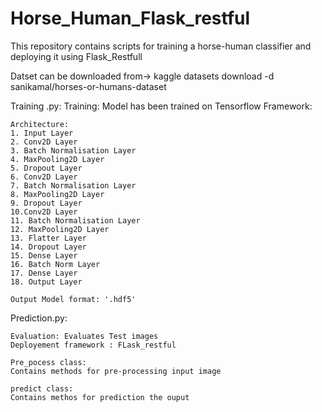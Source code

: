 # Horse_Human_Flask_restful
This repository contains scripts for training a horse-human classifier and deploying it using Flask_Restfull


Datset can be downloaded from->   kaggle datasets download -d sanikamal/horses-or-humans-dataset

Training .py:
	Training:
	Model has been trained on Tensorflow Framework:

	Architecture:
	1. Input Layer 
	2. Conv2D Layer
	3. Batch Normalisation Layer
	4. MaxPooling2D Layer
	5. Dropout Layer
	6. Conv2D Layer
	7. Batch Normalisation Layer
	8. MaxPooling2D Layer
	9. Dropout Layer
	10.Conv2D Layer
	11. Batch Normalisation Layer
	12. MaxPooling2D Layer
	13. Flatter Layer
	14. Dropout Layer
	15. Dense Layer
	16. Batch Norm Layer
	17. Dense Layer
	18. Output Layer

	Output Model format: '.hdf5'

Prediction.py:

	Evaluation: Evaluates Test images
	Deployement framework : FLask_restful
	
	Pre_pocess class:
	Contains methods for pre-processing input image
	
	predict class:
	Contains methos for prediction the ouput

